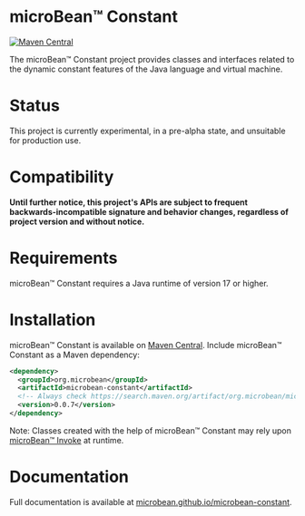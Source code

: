 # microBean™ Constant

[![Maven Central](https://maven-badges.herokuapp.com/maven-central/org.microbean/microbean-constant/badge.svg)](https://maven-badges.herokuapp.com/maven-central/org.microbean/microbean-constant)

The microBean™ Constant project provides classes and interfaces related to the dynamic constant features of the Java
language and virtual machine.

# Status

This project is currently experimental, in a pre-alpha state, and unsuitable for production use.

# Compatibility

**Until further notice, this project's APIs are subject to frequent backwards-incompatible signature and behavior
changes, regardless of project version and without notice.**

# Requirements

microBean™ Constant requires a Java runtime of version 17 or higher.

# Installation

microBean™ Constant is available on [Maven Central](https://search.maven.org/).  Include microBean™ Constant as a Maven
dependency:

```xml
<dependency>
  <groupId>org.microbean</groupId>
  <artifactId>microbean-constant</artifactId>
  <!-- Always check https://search.maven.org/artifact/org.microbean/microbean-constant for up-to-date available versions. -->
  <version>0.0.7</version>
</dependency>
```

Note: Classes created with the help of microBean™ Constant may rely upon [microBean™
Invoke](https://microbean.github.io/microbean-invoke/) at runtime.

# Documentation

Full documentation is available at
[microbean.github.io/microbean-constant](https://microbean.github.io/microbean-constant/).
